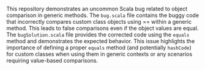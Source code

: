 This repository demonstrates an uncommon Scala bug related to object comparison in generic methods.  The `bug.scala` file contains the buggy code that incorrectly compares custom class objects using == within a generic method. This leads to false comparisons even if the object values are equal. The `bugSolution.scala` file provides the corrected code using the `equals` method and demonstrates the expected behavior. This issue highlights the importance of defining a proper `equals` method (and potentially `hashCode`) for custom classes when using them in generic contexts or any scenarios requiring value-based comparisons.